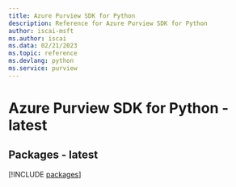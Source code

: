```yaml
---
title: Azure Purview SDK for Python
description: Reference for Azure Purview SDK for Python
author: iscai-msft
ms.author: iscai
ms.data: 02/21/2023
ms.topic: reference
ms.devlang: python
ms.service: purview
---
```

# Azure Purview SDK for Python - latest
## Packages - latest
[!INCLUDE [packages](purview-index.md)]